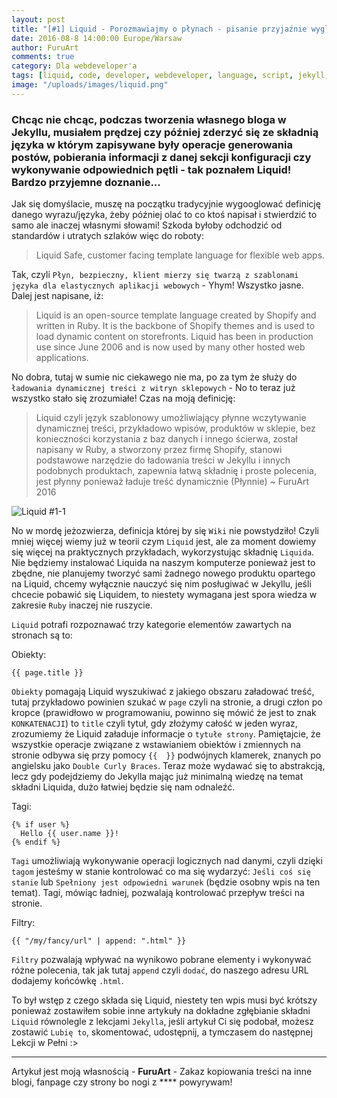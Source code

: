 ```yaml
---
layout: post
title: "[#1] Liquid - Porozmawiajmy o płynach - pisanie przyjaźnie wyglądających skryptów"
date: 2016-08-8 14:00:00 Europe/Warsaw
author: FuruArt
comments: true
category: Dla webdeveloper'a
tags: [liquid, code, developer, webdeveloper, language, script, jekyll, brackets, config, yaml, configuration, mustaches, curly, braces]
image: "/uploads/images/liquid.png"
---
```

### Chcąc nie chcąc, podczas tworzenia własnego bloga w Jekyllu, musiałem prędzej czy później zderzyć się ze składnią języka w którym zapisywane były operacje generowania postów, pobierania informacji z danej sekcji konfiguracji czy wykonywanie odpowiednich pętli - tak poznałem Liquid! Bardzo przyjemne doznanie...

<!--more-->

Jak się domyślacie, muszę na początku tradycyjnie wygooglować definicję danego wyrazu/języka, żeby później olać to co ktoś napisał i stwierdzić to samo ale inaczej własnymi słowami! Szkoda byłoby odchodzić od standardów i utratych szlaków więc do roboty:

> Liquid
Safe, customer facing template language for flexible web apps.

Tak, czyli `Płyn, bezpieczny, klient mierzy się twarzą z szablonami języka dla elastycznych aplikacji webowych` - Yhym! Wszystko jasne. Dalej jest napisane, iż: 

> Liquid is an open-source template language created by Shopify and written in Ruby. It is the backbone of Shopify themes and is used to load dynamic content on storefronts.
Liquid has been in production use since June 2006 and is now used by many other hosted web applications.

No dobra, tutaj w sumie nic ciekawego nie ma, po za tym że służy do `ładowania dynamicznej treści z witryn sklepowych` - No to teraz już wszystko stało się zrozumiałe! Czas na moją definicję:

> Liquid czyli język szablonowy umożliwiający płynne wczytywanie dynamicznej treści, przykładowo wpisów, produktów w sklepie, bez konieczności korzystania z baz danych i innego ścierwa, został napisany w Ruby, a stworzony przez firmę Shopify, stanowi podstawowe narzędzie do ładowania treści w Jekyllu i innych podobnych produktach, zapewnia łatwą składnię i proste polecenia, jest płynny ponieważ ładuje treść dynamicznie (Płynnie)
~ FuruArt 2016

![Liquid #1-1](http://i1.kym-cdn.com/photos/images/original/000/138/246/tumblr_lltzgnHi5F1qzib3wo1_400.jpg)

No w mordę jeżozwierza, definicja której by się `Wiki` nie powstydziło! Czyli mniej więcej wiemy już w teorii czym `Liquid` jest, ale za moment dowiemy się więcej na praktycznych przykładach, wykorzystując składnię `Liquida`. Nie będziemy instalować Liquida na naszym komputerze ponieważ jest to zbędne, nie planujemy tworzyć sami żadnego nowego produktu opartego na Liquid, chcemy wyłącznie nauczyć się nim posługiwać w Jekyllu, jeśli chcecie pobawić się Liquidem, to niestety wymagana jest spora wiedza w zakresie `Ruby` inaczej nie ruszycie. 

`Liquid` potrafi rozpoznawać trzy kategorie elementów zawartych na stronach są to:

Obiekty:

```liquid
{{ page.title }}
```

`Obiekty` pomagają Liquid wyszukiwać z jakiego obszaru załadować treść, tutaj przykładowo powinien szukać w `page` czyli na stronie, a drugi człon po kropce (prawidłowo w programowaniu, powinno się mówić że jest to znak `KONKATENACJI`) to `title` czyli tytuł, gdy złożymy całość w jeden wyraz, zrozumiemy że Liquid załaduje informacje o `tytułe strony`. Pamiętajcie, że wszystkie operacje związane z wstawianiem obiektów i zmiennych na stronie odbywa się przy pomocy `{{  }}` podwójnych klamerek, znanych po angielsku jako `Double Curly Braces`. Teraz może wydawać się to abstrakcją, lecz gdy podejdziemy do Jekylla mając już minimalną wiedzę na temat składni Liquida, dużo łatwiej będzie się nam odnaleźć. 

Tagi:

```liquid
{% if user %}
  Hello {{ user.name }}!
{% endif %}
```

`Tagi` umożliwiają wykonywanie operacji logicznych nad danymi, czyli dzięki `tagom` jesteśmy w stanie kontrolować co ma się wydarzyć: `Jeśli coś się stanie` lub `Spełniony jest odpowiedni warunek` (będzie osobny wpis na ten temat). Tagi, mówiąc ładniej, pozwalają kontrolować przepływ treści na stronie.

Filtry:

```liquid
{{ "/my/fancy/url" | append: ".html" }}
```

`Filtry` pozwalają wpływać na wynikowo pobrane elementy i wykonywać różne polecenia, tak jak tutaj `append` czyli `dodać`, do naszego adresu URL dodajemy końcówkę `.html`. 

To był wstęp z czego składa się Liquid, niestety ten wpis musi być krótszy ponieważ zostawiłem sobie inne artykuły na dokładne zgłębianie składni `Liquid` równolegle z lekcjami `Jekylla`, jeśli artykuł Ci się podobał, możesz zostawić `Lubię to`, skomentować, udostępnij, a tymczasem do następnej Lekcji w Pełni :>

---

Artykuł jest moją własnością - **FuruArt** - Zakaz kopiowania treści na inne blogi, fanpage czy strony bo nogi z **** powyrywam!
